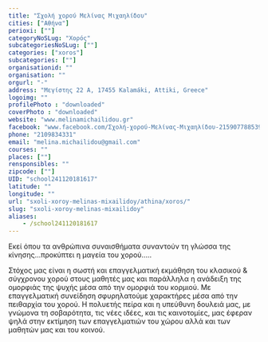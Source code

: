 ```yaml
---
title: "Σχολή χορού Μελίνας Μιχαηλίδου"
cities: ["Αθήνα"]
perioxi: [""]
categoryNoSLug: "Χορός"
subcategoriesNoSLug: [""]
categories: ["xoros"]
subcategories: [""]
organisationid: ""
organisation: ""
orgurl: "-"
address: "Μεγίστης 22 Α, 17455 Kalamáki, Attiki, Greece"
logoimg: ""
profilePhoto : "downloaded"
coverPhoto : "downloaded"
website: "www.melinamichailidou.gr"
facebook: "www.facebook.com/Σχολή-χορού-Μελίνας-Μιχαηλίδου-215907788539730/"
phone: "2109834331"
email: "melina.michailidou@gmail.com"
courses: ""
places: [""]
rensponsibles: ""
zipcode: [""]
UID: "school241120181617"
latitude: ""
longitude: ""
url: "sxoli-xoroy-melinas-mixailidoy/athina/xoros/"
slug: "sxoli-xoroy-melinas-mixailidoy"
aliases:
    - /school241120181617
---
```



Εκεί όπου τα ανθρώπινα συναισθήματα συναντούν τη γλώσσα της κίνησης...προκύπτει η μαγεία του χορού.....

Στόχος μας είναι η σωστή και επαγγελματική εκμάθηση του κλασικού &amp; σύγχρονου χορού στους μαθητές μας και παράλληλα η ανάδειξη της ομορφιάς της ψυχής μέσα από την ομορφιά του κορμιού. Με επαγγελματική συνείδηση σφυρηλατούμε χαρακτήρες μέσα από την πειθαρχία του χορού. Η πολυετής πείρα και η υπεύθυνη δουλειά μας, με γνώμονα τη σοβαρότητα, τις νέες ιδέες, και τις καινοτομίες, μας έφεραν ψηλά στην εκτίμηση των επαγγελματιών του χώρου αλλά και των μαθητών μας και του κοινού.